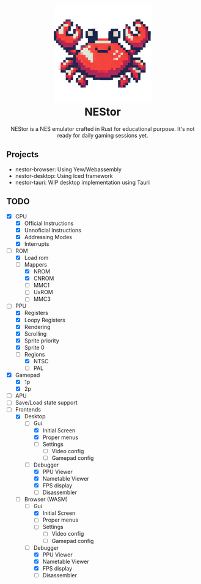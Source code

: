 <h1 align="center">
  <br>
  <img alt="Nestor Logo" src=".github/splash.png">
  <br>
  <b>NEStor</b>
</h1>
<p align="center">
NEStor is a NES emulator crafted in Rust for educational purpose. It's not ready for daily gaming sessions yet.
  <br />
</p>

## Projects

- nestor-browser: Using Yew/Webassembly
- nestor-desktop: Using Iced framework
- nestor-tauri: WIP desktop implementation using Tauri


## TODO

- [x] CPU
    - [x] Official Instructions
    - [x] Unnoficial Instructions
    - [x] Addressing Modes
    - [x] Interrupts
- [ ] ROM
    - [x] Load rom
    - [ ] Mappers
        - [x] NROM
        - [x] CNROM
        - [ ] MMC1
        - [ ] UxROM
        - [ ] MMC3
- [ ] PPU
    - [x] Registers
    - [x] Loopy Registers
    - [x] Rendering
    - [x] Scrolling
    - [x] Sprite priority
    - [x] Sprite 0
    - [ ] Regions
        - [x] NTSC
        - [ ] PAL
- [x] Gamepad
    - [x] 1p
    - [x] 2p
- [ ] APU
- [ ] Save/Load state support
- [ ] Frontends
    - [x] Desktop
        - [ ] Gui
            - [X] Initial Screen
            - [x] Proper menus
            - [ ] Settings
                - [ ] Video config
                - [ ] Gamepad config
        - [ ] Debugger
            - [x] PPU Viewer
            - [x] Nametable Viewer
            - [x] FPS display
            - [ ] Disassembler

    - [ ] Browser (WASM)
        - [ ] Gui
            - [X] Initial Screen
            - [ ] Proper menus
            - [ ] Settings
                - [ ] Video config
                - [ ] Gamepad config
        - [ ] Debugger
            - [x] PPU Viewer
            - [x] Nametable Viewer
            - [x] FPS display
            - [ ] Disassembler
